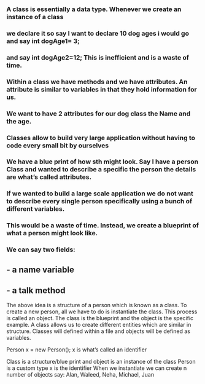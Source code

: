 ### A class is essentially a data type. Whenever we create an instance of a class
### we declare it so say I want to declare 10 dog ages i would go and say int dogAge1= 3;
### and say int dogAge2=12; This is inefficient and is a waste of time.
### Within a class we have methods and we have attributes. An attribute is similar to variables in that they hold information for us.
### We want to have 2 attributes for our dog class the Name and the age.
### Classes allow to build very large application without having to code every small bit by ourselves
### We have a blue print of how sth might look. Say I have a person Class and wanted to describe a specific the person the details are what’s called attributes. 
### If we wanted to build a large scale application we do not want to describe every single person specifically using a bunch of different variables.
### This would be a waste of time. Instead, we create a blueprint of what a person might look like.
### We can say two fields:
## - a name variable
## - a talk method


The above idea is a structure of a person which is known as a class. To create a new person, all we have to do is instantiate the class. This process is called an object. The class is the blueprint and the object is the specific example. A class allows us to create different entities which are similar in structure. Classes will defined within a file and objects will be defined as variables.

Person x = new Person();
x is what’s called an identifier

Class is a structure/blue print and object is an instance of the class
Person is a custom type
x is the identifier
When we instantiate we can create n number of objects say: Alan, Waleed, Neha, Michael, Juan

